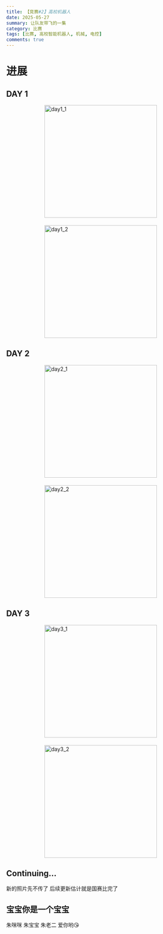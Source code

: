 ```yaml
---
title: 【竞赛#2】高校机器人
date: 2025-05-27
summary: 让队友带飞的一集
category: 比赛
tags: [比赛, 高校智能机器人, 机械, 电控]
comments: true
---
```


# 进展

## DAY 1

<div style="display: flex; justify-content: center; flex-wrap: wrap; gap: 20px;">
    <img src="/img/day1_1.jpg" alt="day1_1" style="height: 300px; width: auto; max-width: 100%; object-fit: cover;">
    <img src="/img/day1_2.jpg" alt="day1_2" style="height: 300px; width: auto; max-width: 100%; object-fit: cover;">
</div>

## DAY 2

<div style="display: flex; justify-content: center; flex-wrap: wrap; gap: 20px;">
    <img src="/img/day2_1.jpg" alt="day2_1" style="height: 300px; width: auto; max-width: 100%; object-fit: cover;">
    <img src="/img/day2_2.jpg" alt="day2_2" style="height: 300px; width: auto; max-width: 100%; object-fit: cover;">
</div>

## DAY 3

<div style="display: flex; justify-content: center; flex-wrap: wrap; gap: 20px;">
    <img src="/img/day3_1.jpg" alt="day3_1" style="height: 300px; width: auto; max-width: 100%; object-fit: cover;">
    <img src="/img/day3_2.jpg" alt="day3_2" style="height: 300px; width: auto; max-width: 100%; object-fit: cover;">
</div>

## Continuing...

新的照片先不传了
后续更新估计就是国赛比完了

## 宝宝你是一个宝宝

朱咪咪 朱宝宝 朱老二 爱你哟😘
